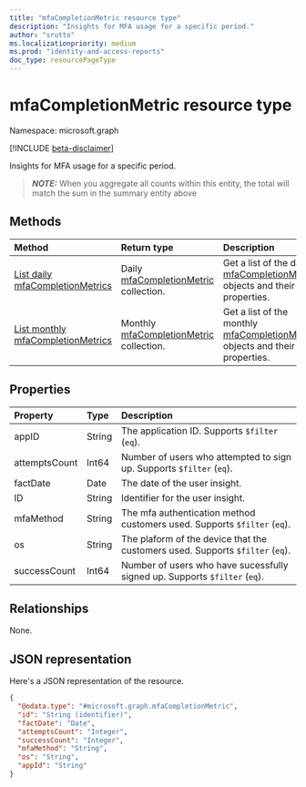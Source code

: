 ```yaml
---
title: "mfaCompletionMetric resource type"
description: "Insights for MFA usage for a specific period."
author: "srutto"
ms.localizationpriority: medium
ms.prod: "identity-and-access-reports"
doc_type: resourcePageType
---
```


# mfaCompletionMetric resource type

Namespace: microsoft.graph

[!INCLUDE [beta-disclaimer](../../includes/beta-disclaimer.md)]

Insights for MFA usage for a specific period.

> **_NOTE:_**
> When you aggregate all counts within this entity, the total will match the sum in the summary entity above

## Methods
|Method|Return type|Description|
|:---|:---|:---|
|[List daily mfaCompletionMetrics](../api/dailyuserinsightmetricsroot-list-mfacompletions.md)|Daily [mfaCompletionMetric](../resources/mfacompletionmetric.md) collection.|Get a list of the daily [mfaCompletionMetric](../resources/mfacompletionmetric.md) objects and their properties.|
|[List monthly mfaCompletionMetrics](../api/monthlyuserinsightmetricsroot-list-mfacompletions.md)|Monthly [mfaCompletionMetric](../resources/mfacompletionmetric.md) collection.|Get a list of the monthly [mfaCompletionMetric](../resources/mfacompletionmetric.md) objects and their properties.|


## Properties
|Property|Type|Description|
|:---|:---|:---|
|appID|String|The application ID. Supports `$filter` (`eq`).|
|attemptsCount|Int64|Number of users who attempted to sign up. Supports `$filter` (`eq`).|
|factDate|Date|The date of the user insight.|
|ID|String|Identifier for the user insight.|
|mfaMethod|String|The mfa authentication method customers used. Supports `$filter` (`eq`).|
|os|String|The plaform of the device that the customers used. Supports `$filter` (`eq`).|
|successCount|Int64|Number of users who have sucessfully signed up. Supports `$filter` (`eq`).|

## Relationships
None.

## JSON representation
Here's a JSON representation of the resource.
<!-- {
  "blockType": "resource",
  "keyProperty": "id",
  "@odata.type": "microsoft.graph.mfaCompletionMetric",
  "openType": false
}
-->
``` json
{
  "@odata.type": "#microsoft.graph.mfaCompletionMetric",
  "id": "String (identifier)",
  "factDate": "Date",
  "attemptsCount": "Integer",
  "successCount": "Integer",
  "mfaMethod": "String",
  "os": "String",
  "appId": "String"
}
```

